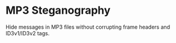 MP3 Steganography
=================

Hide messages in MP3 files without corrupting frame headers and ID3v1/ID3v2
tags.
